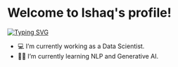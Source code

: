 # Welcome to Ishaq's profile!

[![Typing SVG](https://readme-typing-svg.demolab.com?font=Fira+Code&pause=1000&width=435&lines=I+am+Ishaq;Data+Scientist)](https://git.io/typing-svg)


- 💻 I’m currently working as a Data Scientist.
- 🧑‍💻 I’m currently learning NLP and Generative AI.

